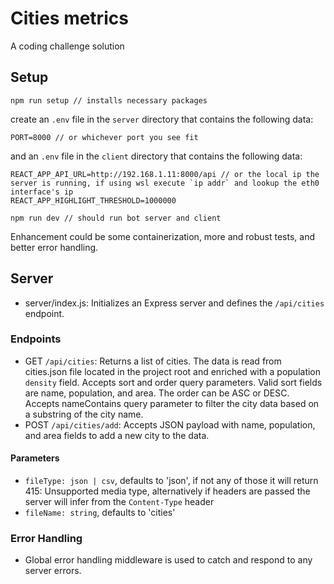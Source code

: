 # Cities metrics

A coding challenge solution

## Setup

```
npm run setup // installs necessary packages
```

create an `.env` file in the `server` directory that contains the following data:
```
PORT=8000 // or whichever port you see fit
```
and an `.env` file in the `client` directory that contains the following data:
```
REACT_APP_API_URL=http://192.168.1.11:8000/api // or the local ip the server is running, if using wsl execute `ip addr` and lookup the eth0 interface's ip
REACT_APP_HIGHLIGHT_THRESHOLD=1000000
```
```
npm run dev // should run bot server and client
```
Enhancement could be some containerization, more and robust tests, and better error handling.

## Server

- server/index.js: Initializes an Express server and defines the `/api/cities` endpoint.

### Endpoints

- GET `/api/cities`: Returns a list of cities. The data is read from cities.json file located in the project root and enriched with a population `density` field. Accepts sort and order query parameters. Valid sort fields are name, population, and area. The order can be ASC or DESC. Accepts nameContains query parameter to filter the city data based on a substring of the city name.
- POST `/api/cities/add`: Accepts JSON payload with name, population, and area fields to add a new city to the data.

#### Parameters

- `fileType: json | csv`, defaults to 'json', if not any of those it will return 415: Unsupported media type, alternatively if headers are passed the server will infer from the `Content-Type` header
- `fileName: string`, defaults to 'cities'

### Error Handling

- Global error handling middleware is used to catch and respond to any server errors.
